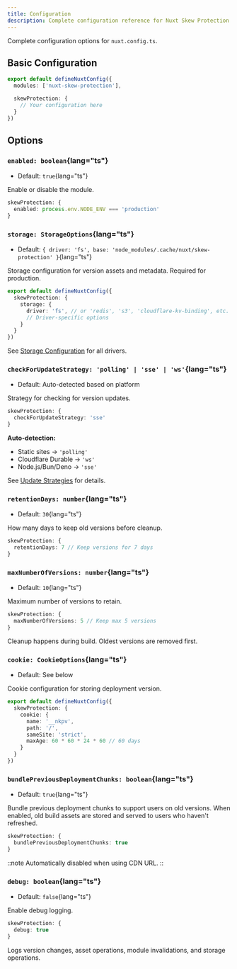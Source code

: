 ```yaml
---
title: Configuration
description: Complete configuration reference for Nuxt Skew Protection.
---
```


Complete configuration options for `nuxt.config.ts`.

## Basic Configuration

```ts [nuxt.config.ts]
export default defineNuxtConfig({
  modules: ['nuxt-skew-protection'],

  skewProtection: {
    // Your configuration here
  }
})
```

## Options

### `enabled: boolean`{lang="ts"}

- Default: `true`{lang="ts"}

Enable or disable the module.

```ts
skewProtection: {
  enabled: process.env.NODE_ENV === 'production'
}
```

### `storage: StorageOptions`{lang="ts"}

- Default: `{ driver: 'fs', base: 'node_modules/.cache/nuxt/skew-protection' }`{lang="ts"}

Storage configuration for version assets and metadata. Required for production.

```ts
export default defineNuxtConfig({
  skewProtection: {
    storage: {
      driver: 'fs', // or 'redis', 's3', 'cloudflare-kv-binding', etc.
      // Driver-specific options
    }
  }
})
```

See [Storage Configuration](/docs/skew-protection/guides/storage-configuration) for all drivers.

### `checkForUpdateStrategy: 'polling' | 'sse' | 'ws'`{lang="ts"}

- Default: Auto-detected based on platform

Strategy for checking for version updates.

```ts
skewProtection: {
  checkForUpdateStrategy: 'sse'
}
```

**Auto-detection:**

- Static sites → `'polling'`
- Cloudflare Durable → `'ws'`
- Node.js/Bun/Deno → `'sse'`

See [Update Strategies](/docs/skew-protection/guides/update-strategies) for details.

### `retentionDays: number`{lang="ts"}

- Default: `30`{lang="ts"}

How many days to keep old versions before cleanup.

```ts
skewProtection: {
  retentionDays: 7 // Keep versions for 7 days
}
```

### `maxNumberOfVersions: number`{lang="ts"}

- Default: `10`{lang="ts"}

Maximum number of versions to retain.

```ts
skewProtection: {
  maxNumberOfVersions: 5 // Keep max 5 versions
}
```

Cleanup happens during build. Oldest versions are removed first.

### `cookie: CookieOptions`{lang="ts"}

- Default: See below

Cookie configuration for storing deployment version.

```ts
export default defineNuxtConfig({
  skewProtection: {
    cookie: {
      name: '__nkpv',
      path: '/',
      sameSite: 'strict',
      maxAge: 60 * 60 * 24 * 60 // 60 days
    }
  }
})
```

### `bundlePreviousDeploymentChunks: boolean`{lang="ts"}

- Default: `true`{lang="ts"}

Bundle previous deployment chunks to support users on old versions. When enabled, old build assets are stored and served to users who haven't refreshed.

```ts
skewProtection: {
  bundlePreviousDeploymentChunks: true
}
```

::note
Automatically disabled when using CDN URL.
::

### `debug: boolean`{lang="ts"}

- Default: `false`{lang="ts"}

Enable debug logging.

```ts
skewProtection: {
  debug: true
}
```

Logs version changes, asset operations, module invalidations, and storage operations.
